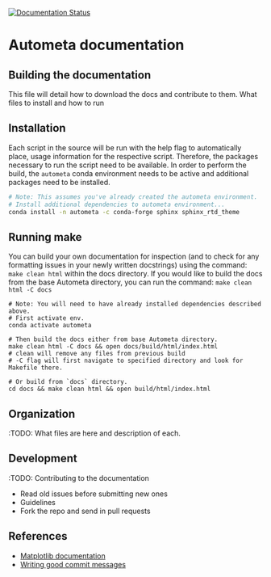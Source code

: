 [![Documentation Status](https://readthedocs.org/projects/autometa20/badge/?version=latest&token=af09dcd9897c0cf0e1b6a555ae17cca654ff9fd03e881b2d860052bd3535a08e)](https://autometa20.readthedocs.io/en/latest/?badge=latest)

Autometa documentation
========================

Building the documentation
--------------------------

This file will detail how to download the docs and contribute to them.
What files to install and how to run

Installation
------------

Each script in the source will be run with the help flag to automatically place,
usage information for the respective script. Therefore, the packages necessary to
run the script need to be available. In order to perform the build, the `autometa`
conda environment needs to be active and additional packages need to be installed.

```bash
# Note: This assumes you've already created the autometa environment.
# Install additional dependencies to autometa environment...
conda install -n autometa -c conda-forge sphinx sphinx_rtd_theme
```

Running make
------------

You can build your own documentation for inspection (and to check for any
formatting issues in your newly written docstrings) using the command:
 `make clean html` within the docs directory. If you would like to build the docs
from the base Autometa directory, you can run the command: `make clean html -C docs`

```shell
# Note: You will need to have already installed dependencies described above.
# First activate env.
conda activate autometa

# Then build the docs either from base Autometa directory.
make clean html -C docs && open docs/build/html/index.html
# clean will remove any files from previous build
# -C flag will first navigate to specified directory and look for Makefile there.

# Or build from `docs` directory.
cd docs && make clean html && open build/html/index.html
```


Organization
------------

:TODO: What files are here and description of each.

Development
-----------

:TODO: Contributing to the documentation

* Read old issues before submitting new ones
* Guidelines
* Fork the repo and send in pull requests

References
----------

* [Matplotlib documentation](https://github.com/matplotlib/matplotlib/blob/master/doc/devel/documenting_mpl.rst)
* [Writing good commit messages](https://tbaggery.com/2008/04/19/a-note-about-git-commit-messages.html)
